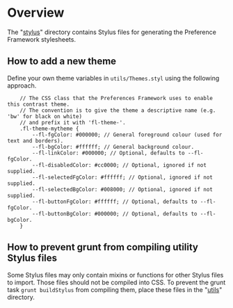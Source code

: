 # Overview

The "[stylus](./)" directory contains Stylus files for generating the Preference Framework stylesheets.

## How to add a new theme

Define your own theme variables in `utils/Themes.styl` using the following approach.

```stylus
    // The CSS class that the Preferences Framework uses to enable this contrast theme.
    // The convention is to give the theme a descriptive name (e.g. 'bw' for black on white)
    // and prefix it with 'fl-theme-'.
    .fl-theme-mytheme {
        --fl-fgColor: #000000; // General foreground colour (used for text and borders).
        --fl-bgColor: #ffffff; // General background colour.
        --fl-linkColor: #000000; // Optional, defaults to --fl-fgColor.
        --fl-disabledColor: #cc0000; // Optional, ignored if not supplied.
        --fl-selectedFgColor: #ffffff; // Optional, ignored if not supplied.
        --fl-selectedBgColor: #008000; // Optional, ignored if not supplied.
        --fl-buttonFgColor: #ffffff; // Optional, defaults to --fl-fgColor.
        --fl-buttonBgColor: #000000; // Optional, defaults to --fl-bgColor.
    }
```

## How to prevent grunt from compiling utility Stylus files

Some Stylus files may only contain mixins or functions for other Stylus files to import. Those files should not be
compiled into CSS. To prevent the grunt task `grunt buildStylus` from compiling them, place these files in the
"[utils](./utils)" directory.
